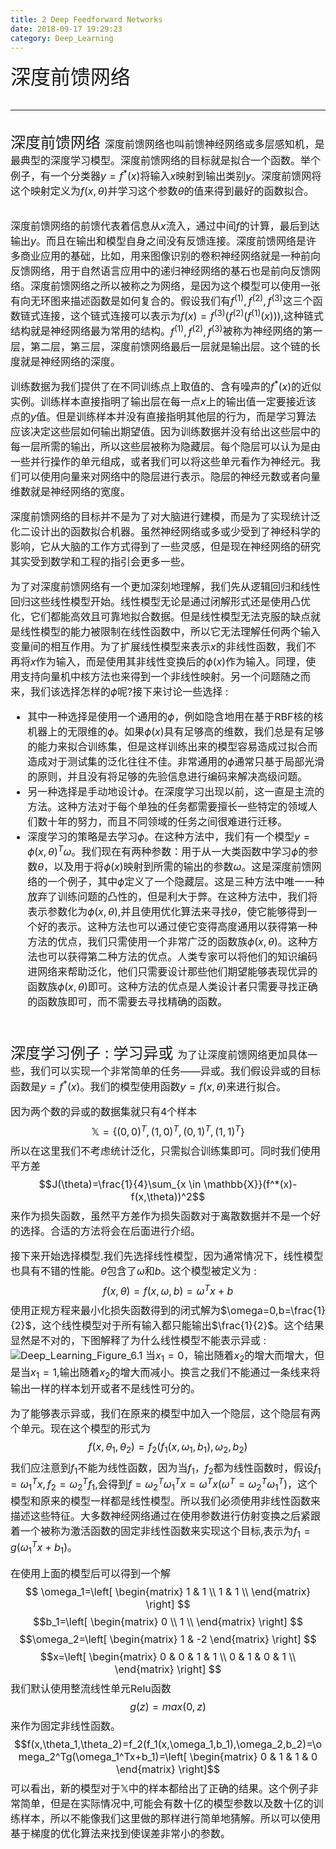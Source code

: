 ```yaml
---
title: 2 Deep Feedforward Networks
date: 2018-09-17 19:29:23
category: Deep_Learning
---
```

<font size=6>深度前馈网络
<!--more-->

---
<font size=5>深度前馈网络
<font size=3>深度前馈网络也叫前馈神经网络或多层感知机，是最典型的深度学习模型。深度前馈网络的目标就是拟合一个函数。举个例子，有一个分类器$y=f^*(x)$将输入$x$映射到输出类别$y$。深度前馈网将这个映射定义为$f(x,\theta)$并学习这个参数$\theta$的值来得到最好的函数拟合。

深度前馈网络的前馈代表着信息从$x$流入，通过中间$f$的计算，最后到达输出$y$。而且在输出和模型自身之间没有反馈连接。深度前馈网络是许多商业应用的基础，比如，用来图像识别的卷积神经网络就是一种前向反馈网络，用于自然语言应用中的递归神经网络的基石也是前向反馈网络。深度前馈网络之所以被称之为网络，是因为这个模型可以使用一张有向无环图来描述函数是如何复合的。假设我们有$f^{(1)},f^{(2)},f^{(3)}$这三个函数链式连接，这个链式连接可以表示为$f(x)=f^{(3)}(f^{(2)}(f^{(1)}(x)))$,这种链式结构就是神经网络最为常用的结构。$f^{(1)},f^{(2)},f^{(3)}$被称为神经网络的第一层，第二层，第三层，深度前馈网络最后一层就是输出层。这个链的长度就是神经网络的深度。

训练数据为我们提供了在不同训练点上取值的、含有噪声的$f^*(x)$的近似实例。训练样本直接指明了输出层在每一点$x$上的输出值一定要接近该点的$y$值。但是训练样本并没有直接指明其他层的行为，而是学习算法应该决定这些层如何输出期望值。因为训练数据并没有给出这些层中的每一层所需的输出，所以这些层被称为隐藏层。每个隐层可以认为是由一些并行操作的单元组成，或者我们可以将这些单元看作为神经元。我们可以使用向量来对网络中的隐层进行表示。隐层的神经元数或者向量维数就是神经网络的宽度。

深度前馈网络的目标并不是为了对大脑进行建模，而是为了实现统计泛化二设计出的函数拟合机器。虽然神经网络或多或少受到了神经科学的影响，它从大脑的工作方式得到了一些灵感，但是现在神经网络的研究其实受到数学和工程的指引会更多一些。

为了对深度前馈网络有一个更加深刻地理解，我们先从逻辑回归和线性回归这些线性模型开始。线性模型无论是通过闭解形式还是使用凸优化，它们都能高效且可靠地拟合数据。但是线性模型无法克服的缺点就是线性模型的能力被限制在线性函数中，所以它无法理解任何两个输入变量间的相互作用。为了扩展线性模型来表示$x$的非线性函数，我们不再将$x$作为输入，而是使用其非线性变换后的$\phi (x)$作为输入。同理，使用支持向量机中核方法也来得到一个非线性映射。另一个问题随之而来，我们该选择怎样的$\phi$呢?接下来讨论一些选择 : 
- 其中一种选择是使用一个通用的$\phi$，例如隐含地用在基于RBF核的核机器上的无限维的$\phi$。如果$\phi (x)$具有足够高的维数，我们总是有足够的能力来拟合训练集，但是这样训练出来的模型容易造成过拟合而造成对于测试集的泛化往往不佳。非常通用的$\phi$通常只基于局部光滑的原则，并且没有将足够的先验信息进行编码来解决高级问题。
- 另一种选择是手动地设计$\phi$。在深度学习出现以前，这一直是主流的方法。这种方法对于每个单独的任务都需要擅长一些特定的领域人们数十年的努力，而且不同领域的任务之间很难进行迁移。
- 深度学习的策略是去学习$\phi$。在这种方法中，我们有一个模型$y=\phi (x,\theta)^T \omega$。我们现在有两种参数：用于从一大类函数中学习$\phi$的参数$\theta$，以及用于将$\phi (x)$映射到所需的输出的参数$\omega$。这是深度前馈网络的一个例子，其中$\phi$定义了一个隐藏层。这是三种方法中唯一一种放弃了训练问题的凸性的，但是利大于弊。在这种方法中，我们将表示参数化为$\phi (x,\theta)$,并且使用优化算法来寻找$\theta$，使它能够得到一个好的表示。这种方法也可以通过使它变得高度通用以获得第一种方法的优点，我们只需使用一个非常广泛的函数族$\phi (x,\theta)$。这种方法也可以获得第二种方法的优点。人类专家可以将他们的知识编码进网络来帮助泛化，他们只需要设计那些他们期望能够表现优异的函数族$\phi (x,\theta)$即可。这种方法的优点是人类设计者只需要寻找正确的函数族即可，而不需要去寻找精确的函数。
<br/>

<font size=5>深度学习例子 : 学习异或
<font size=3>为了让深度前馈网络更加具体一些，我们可以实现一个非常简单的任务——异或。我们假设异或的目标函数是$y=f^*(x)$。我们的模型使用函数$y=f(x,\theta)$来进行拟合。

因为两个数的异或的数据集就只有4个样本
$$\mathbb{X}=\{(0,0)^T,(1,0)^T,(0,1)^T,(1,1)^T\}$$
所以在这里我们不考虑统计泛化，只需拟合训练集即可。同时我们使用平方差
$$J(\theta)=\frac{1}{4}\sum_{x \in \mathbb{X}}(f^*(x)-f(x,\theta))^2$$
来作为损失函数，虽然平方差作为损失函数对于离散数据并不是一个好的选择。合适的方法将会在后面进行介绍。

接下来开始选择模型.我们先选择线性模型，因为通常情况下，线性模型也具有不错的性能。$\theta$包含了$\omega$和$b$。这个模型被定义为 : 
$$f(x,\theta)=f(x,\omega,b)=\omega^Tx+b$$
使用正规方程来最小化损失函数得到的闭式解为$\omega=0,b=\frac{1}{2}$，这个线性模型对于所有输入都只能输出$\frac{1}{2}$。这个结果显然是不对的，下图解释了为什么线性模型不能表示异或 : 
![Deep_Learning_Figure_6.1](https://winteryangwt-1256492362.cos.ap-chengdu.myqcloud.com/%E6%B7%B1%E5%BA%A6%E5%AD%A6%E4%B9%A0/Deep_Learning_Figure_6.1.png)
当$x_1=0$，输出随着$x_2$的增大而增大，但是当$x_1=1$,输出随着$x_2$的增大而减小。换言之我们不能通过一条线来将输出一样的样本划开或者不是线性可分的。

为了能够表示异或，我们在原来的模型中加入一个隐层，这个隐层有两个单元。现在这个模型的形式为
$$f(x,\theta_1,\theta_2)=f_2(f_1(x,\omega_1,b_1),\omega_2,b_2)$$
我们应注意到$f_1$不能为线性函数，因为当$f_1$，$f_2$都为线性函数时，假设$f_1=\omega_1^Tx,f_2=\omega_2^Tf_1$,会得到$f=\omega_2^T\omega_1^Tx=\omega^Tx(\omega^T=\omega_2^T\omega_1^T)$，这个模型和原来的模型一样都是线性模型。所以我们必须使用非线性函数来描述这些特征。大多数神经网络通过在使用参数进行仿射变换之后紧跟着一个被称为激活函数的固定非线性函数来实现这个目标,表示为$f_1=g(\omega_1^Tx+b_1)$。

在使用上面的模型后可以得到一个解
$$
 \omega_1=\left[
 \begin{matrix}
   1 & 1 \\
   1 & 1 \\
\end{matrix}
\right]
$$
$$b_1=\left[
\begin{matrix}
0 \\
1 \\
\end{matrix}
\right]
$$
$$\omega_2=\left[
\begin{matrix}
1 & -2
\end{matrix}
\right]
$$
$$x=\left[
\begin{matrix}
0 & 0 & 1 & 1 \\
0 & 1 & 0 & 1 \\
\end{matrix}
\right]
$$
我们默认使用整流线性单元Relu函数
$$g(z)=max(0,z)$$
来作为固定非线性函数。
$$f(x,\theta_1,\theta_2)=f_2(f_1(x,\omega_1,b_1),\omega_2,b_2)=\omega_2^Tg(\omega_1^Tx+b_1)=\left[
\begin{matrix}
0 & 1 & 1 & 0
\end{matrix}
\right]$$
可以看出，新的模型对于$\mathbb{X}$中的样本都给出了正确的结果。这个例子非常简单，但是在实际情况中,可能会有数十亿的模型参数以及数十亿的训练样本，所以不能像我们这里做的那样进行简单地猜解。所以可以使用基于梯度的优化算法来找到使误差非常小的参数。
<br/>
